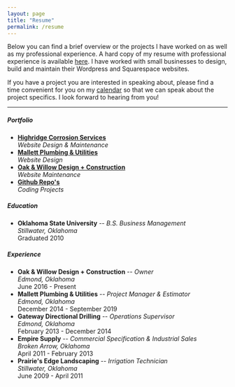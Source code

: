 ```yaml
---
layout: page
title: "Resume"
permalink: /resume
---
```


Below you can find a brief overview or the projects I have worked on as well as my professional experience. A hard copy of my resume with professional experience is available [here](/assets/docs/resume.pdf). I have worked with small businesses to design, build and maintain their Wordpress and Squarespace websites.

If you have a project you are interested in speaking about, please find a time convenient for you on my [calendar](https://calendly.com/mattstub/30min) so that we can speak about the project specifics. I look forward to hearing from you!

-----  

##### Portfolio
- [**Highridge Corrosion Services**](https://www.highridgecorrosion.com)  
*Website Design & Maintenance*  
- [**Mallett Plumbing & Utilities**](https://www.mallettplumbing.com)  
*Website Design*  
- [**Oak & Willow Design + Construction**](https://www.oakandwillowok.com)  
*Website Maintenance*  
- [**Github Repo's**](https://www.github.com/mattstub)  
*Coding Projects*

##### Education
- **Oklahoma State University** -- *B.S. Business Management*  
*Stillwater, Oklahoma*  
Graduated 2010

##### Experience
- **Oak & Willow Design + Construction** -- *Owner*  
*Edmond, Oklahoma*  
June 2016 - Present  
- **Mallett Plumbing & Utilities** -- *Project Manager & Estimator*  
*Edmond, Oklahoma*  
December 2014 - September 2019
- **Gateway Directional Drilling** -- *Operations Supervisor*  
*Edmond, Oklahoma*  
February 2013 - December 2014  
- **Empire Supply** -- *Commercial Specification & Industrial Sales*  
*Broken Arrow, Oklahoma*  
April 2011 - February 2013
- **Prairie's Edge Landscaping** -- *Irrigation Technician*  
*Stillwater, Oklahoma*  
June 2009 - April 2011
